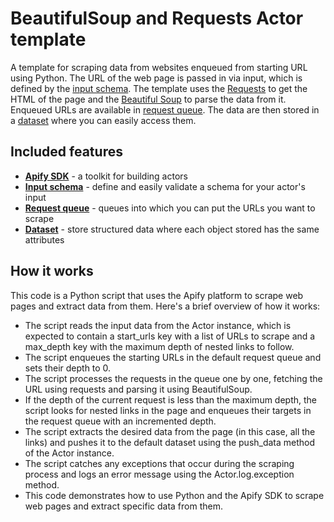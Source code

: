 # BeautifulSoup and Requests Actor template

A template for scraping data from websites enqueued from starting URL using Python. The URL of the web page is passed in via input, which is defined by the [input schema](https://docs.apify.com/platform/actors/development/input-schema). The template uses the [Requests](https://requests.readthedocs.io/) to get the HTML of the page and the [Beautiful Soup](https://www.crummy.com/software/BeautifulSoup/bs4/doc/) to parse the data from it. Enqueued URLs are available in [request queue](https://docs.apify.com/sdk/python/reference/class/RequestQueue). The data are then stored in a [dataset](https://docs.apify.com/platform/storage/dataset) where you can easily access them.

## Included features

- **[Apify SDK](https://docs.apify.com/sdk/python/)** - a toolkit for building actors
- **[Input schema](https://docs.apify.com/platform/actors/development/input-schema)** - define and easily validate a schema for your actor's input
- **[Request queue](https://docs.apify.com/sdk/python/docs/concepts/storages#working-with-request-queues)** - queues into which you can put the URLs you want to scrape
- **[Dataset](https://docs.apify.com/sdk/python/docs/concepts/storages#working-with-datasets)** - store structured data where each object stored has the same attributes

## How it works
This code is a Python script that uses the Apify platform to scrape web pages and extract data from them. Here's a brief overview of how it works:

- The script reads the input data from the Actor instance, which is expected to contain a start_urls key with a list of URLs to scrape and a max_depth key with the maximum depth of nested links to follow.
- The script enqueues the starting URLs in the default request queue and sets their depth to 0.
- The script processes the requests in the queue one by one, fetching the URL using requests and parsing it using BeautifulSoup.
- If the depth of the current request is less than the maximum depth, the script looks for nested links in the page and enqueues their targets in the request queue with an incremented depth.
- The script extracts the desired data from the page (in this case, all the links) and pushes it to the default dataset using the push_data method of the Actor instance.
- The script catches any exceptions that occur during the scraping process and logs an error message using the Actor.log.exception method.
- This code demonstrates how to use Python and the Apify SDK to scrape web pages and extract specific data from them.
